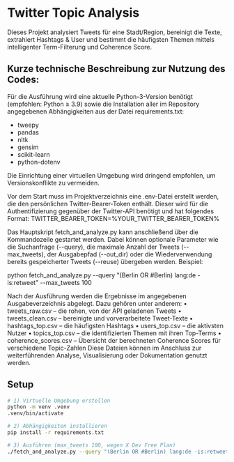 # Twitter Topic Analysis

Dieses Projekt analysiert Tweets für eine Stadt/Region, bereinigt die Texte, extrahiert Hashtags & User
und bestimmt die häufigsten Themen mittels intelligenter Term-Filterung und Coherence Score.

## Kurze technische Beschreibung zur Nutzung des Codes:
Für die Ausführung wird eine aktuelle Python-3-Version benötigt (empfohlen: Python ≥ 3.9) sowie die Installation aller im Repository angegebenen Abhängigkeiten aus der Datei requirements.txt:
- tweepy
- pandas
- nltk
- gensim
- scikit-learn
- python-dotenv

Die Einrichtung einer virtuellen Umgebung wird dringend empfohlen, um Versionskonflikte zu vermeiden.

Vor dem Start muss im Projektverzeichnis eine .env-Datei erstellt werden, die den persönlichen Twitter-Bearer-Token enthält. Dieser wird für die Authentifizierung gegenüber der Twitter-API benötigt und hat folgendes Format:
TWITTER_BEARER_TOKEN=%YOUR_TWITTER_BEARER_TOKEN%

Das Hauptskript fetch_and_analyze.py kann anschließend über die Kommandozeile gestartet werden. Dabei können optionale Parameter wie die Suchanfrage (--query), die maximale Anzahl der Tweets (--max_tweets), der Ausgabepfad (--out_dir) oder die Wiederverwendung bereits gespeicherter Tweets (--reuse) übergeben werden. Beispiel:

python fetch_and_analyze.py --query "(Berlin OR #Berlin) lang:de -is:retweet" --max_tweets 100

Nach der Ausführung werden die Ergebnisse im angegebenen Ausgabeverzeichnis abgelegt. Dazu gehören unter anderem:
•	tweets_raw.csv – die rohen, von der API geladenen Tweets
•	tweets_clean.csv – bereinigte und vorverarbeitete Tweet-Texte
•	hashtags_top.csv – die häufigsten Hashtags
•	users_top.csv – die aktivsten Nutzer
•	topics_top.csv – die identifizierten Themen mit ihren Top-Terms
•	coherence_scores.csv – Übersicht der berechneten Coherence Scores für verschiedene Topic-Zahlen
Diese Dateien können im Anschluss zur weiterführenden Analyse, Visualisierung oder Dokumentation genutzt werden.


## Setup

```bash
# 1) Virtuelle Umgebung erstellen
python -m venv .venv
.venv/bin/activate

# 2) Abhängigkeiten installieren
pip install -r requirements.txt

# 3) Ausführen (max_tweets 100, wegen X Dev Free Plan)
./fetch_and_analyze.py --query "(Berlin OR #Berlin) lang:de -is:retweet" --max_tweets 100 --out_dir outputs
